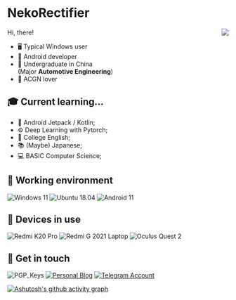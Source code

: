 # NekoRectifier

<img align="right" src="https://github-readme-stats.vercel.app/api?username=NekoRectifier" />

Hi, there!

- 🖥️ Typical Windows user
- 📱 Android developer
- 🏫 Undergraduate in China  
  (Major **Automotive Engineering**)
- 💖 ACGN lover

## 🎓 Current learning...

- 🤖 Android Jetpack / Kotlin;
- ⚙️ Deep Learning with Pytorch;
- 📘 College English;
- 📚 (Maybe) Japanese;
- 💻 BASIC Computer Science;

## 💾 Working environment

![Windows 11](https://img.shields.io/badge/Windows%2011%20Pro-00adef?style=flat-square&logo=windows&logoColor=ffffff)
![Ubuntu 18.04](https://img.shields.io/badge/Ubuntu%2018.04-E95420?style=flat-square&logo=ubuntu&logoColor=white)
![Android 11](https://img.shields.io/badge/Android%2011%20RR-3ddc84?style=flat-square&logo=android&logoColor=ffffff)

## 📱 Devices in use

![Redmi K20 Pro](https://img.shields.io/badge/Redmi%20K20%20Pro-fd4900?style=flat-square&logo=xiaomi&logoColor=ffffff)
![Redmi G 2021 Laptop](https://img.shields.io/badge/Redmi%20G%202021-fd4900?style=flat-square&logo=xiaomi&logoColor=ffffff)
![Oculus Quest 2](https://img.shields.io/badge/Oculus%20Quest%202-1c1e00?style=flat-square&logo=oculus&logoColor=ffffff)

## 💬 Get in touch

![PGP_Keys](https://img.shields.io/badge/PGP-7C346F5F0D558F3F-blue?style=flat-square)
[![Personal Blog](https://img.shields.io/badge/-https://nekorectifier.site/-4d4d4d?style=flat-square&logo=Hexo&logoColor=fff)](https://nekorectifier.site)
[![Telegram Account](https://img.shields.io/badge/-NekoRectifier-3db6f1?style=flat-square&logo=Telegram&logoColor=2ca5e0)](https://t.me/NekoRectifier)

[![Ashutosh's github activity graph](https://activity-graph.herokuapp.com/graph?username=NekoRectifier&theme=react-dark)](https://github.com/ashutosh00710/github-readme-activity-graph)





